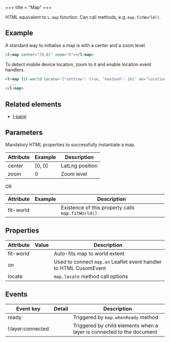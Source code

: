 +++
title = "Map"
+++

HTML equivalent to `L.map` function. Can call methods, e.g. `map.fitWorld()`.

## Example

A standard way to initialise a map is with a center and a zoom level.

```html
<l-map center="[0,0]" zoom="0"></l-map>
```

To detect mobile device location, zoom to it and enable location event handlers.

```html
<l-map fit-world locate='{"setView": true, "maxZoom": 16}' on="locationfound locationerror">
  ...
</l-map>
```

## Related elements

- [l-pane](@/api/l-pane.md)

## Parameters

Mandatory HTML properties to successfully instantiate a map.

| Attribute | Example | Description |
| -- | -- | -- |
| center | [0, 0]  | LatLng position |
| zoom | 0 | Zoom level |

OR

| Attribute | Example | Description |
| -- | -- | -- |
| fit-world  | | Existence of this property calls `map.fitWorld()` |

## Properties

| Attribute | Value | Description |
| -- | -- | -- |
| fit-world | | Auto-fits map to world extent |
| on | | Used to connect `map.on` Leaflet event handler to HTML CusomEvent |
| locate | | `map.locate` method call options |

## Events

| Event key | Detail | Description |
| -- | -- | -- |
| ready | | Triggered by `map.whenReady` method |
| l:layer:connected | | Triggered by child elements when a layer is connected to the document |

